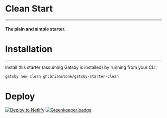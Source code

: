 # Clean Start
---
#### The plain and simple starter.

# Installation
---
Install this starter (assuming Gatsby is installed) by running from your CLI: 
```
gatsby new clean gh:brianstone/gatsby-starter-clean
```

# Deploy

[![Deploy to Netlify](https://www.netlify.com/img/deploy/button.svg)](https://app.netlify.com/start/deploy?repository=https://github.com/brianstone/gatsby-starter-clean) [![Greenkeeper badge](https://badges.greenkeeper.io/jasonvasquez/gatsby-starter-clean.svg)](https://greenkeeper.io/)
